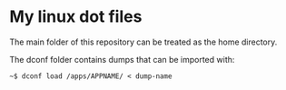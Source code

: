 # My linux dot files

The main folder of this repository can be treated as the home directory.  

The dconf folder contains dumps that can be imported with:
```console
~$ dconf load /apps/APPNAME/ < dump-name
```